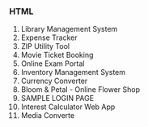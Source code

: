 ### HTML
1. Library Management System
2. Expense Tracker
3. ZIP Utility Tool
4. Movie Ticket Booking
5. Online Exam Portal
6. Inventory Management System
7. Currency Converter
8. Bloom & Petal - Online Flower Shop
9. SAMPLE LOGIN PAGE
10. Interest Calculator Web App
11. Media Converte
